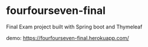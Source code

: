# fourfourseven-final

Final Exam project built with Spring boot and Thymeleaf

demo: https://fourfourseven-final.herokuapp.com/
